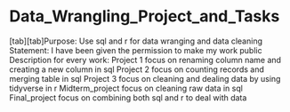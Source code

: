 # Data_Wrangling_Project_and_Tasks
[tab][tab]Purpose: Use sql and r for data wranging and data cleaning
Statement: I have been given the permission to make my work public
Description for every work:
Project 1 focus on renaming column name and creating a new column in sql
Project 2 focus on counting records and merging table in sql
Project 3 focus on cleaning and dealing data by using tidyverse in r
Midterm_project focus on cleaning raw data in sql
Final_project focus on combining both sql and r to deal with data
